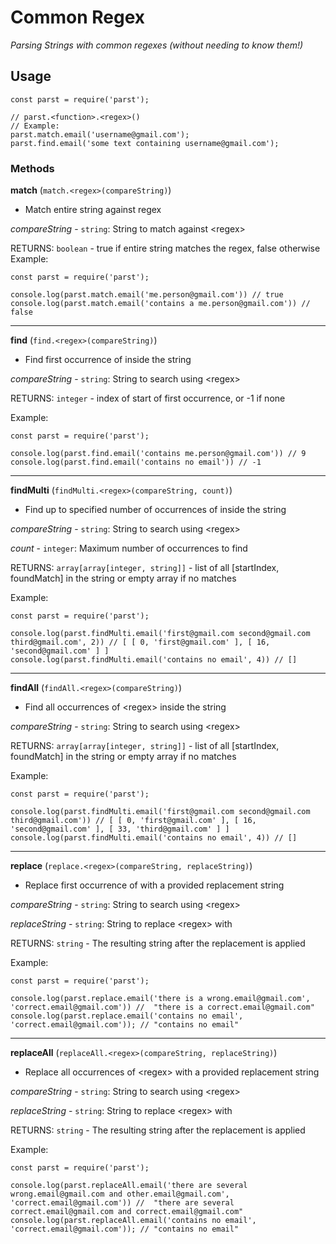 # Common Regex

_Parsing Strings with common regexes (without needing to know them!)_

## Usage

```
const parst = require('parst');

// parst.<function>.<regex>()
// Example:
parst.match.email('username@gmail.com');
parst.find.email('some text containing username@gmail.com');
```

### Methods
**match** (`match.<regex>(compareString)`)
- Match entire string against regex

_compareString_ - `string`: String to match against \<regex\>

RETURNS: `boolean` - true if entire string matches the regex, false otherwise
Example:
```
const parst = require('parst');

console.log(parst.match.email('me.person@gmail.com')) // true
console.log(parst.match.email('contains a me.person@gmail.com')) // false
```
---
**find** (`find.<regex>(compareString)`)
- Find first occurrence of <regex> inside the string

_compareString_ - `string`: String to search using \<regex\>

RETURNS: `integer` - index of start of first occurrence, or -1 if none

Example:
```
const parst = require('parst');

console.log(parst.find.email('contains me.person@gmail.com')) // 9
console.log(parst.find.email('contains no email')) // -1
```
---
**findMulti** (`findMulti.<regex>(compareString, count)`)
- Find up to specified number of occurrences of <regex> inside the string

_compareString_ - `string`: String to search using \<regex\>

_count_ - `integer`: Maximum number of occurrences to find

RETURNS: `array[array[integer, string]]` - list of all [startIndex, foundMatch] in the string or empty array if no matches

Example:
```
const parst = require('parst');

console.log(parst.findMulti.email('first@gmail.com second@gmail.com third@gmail.com', 2)) // [ [ 0, 'first@gmail.com' ], [ 16, 'second@gmail.com' ] ]
console.log(parst.findMulti.email('contains no email', 4)) // []
```
---
**findAll** (`findAll.<regex>(compareString)`)
- Find all occurrences of \<regex\> inside the string

_compareString_ - `string`: String to search using \<regex\>

RETURNS: `array[array[integer, string]]` - list of all [startIndex, foundMatch] in the string or empty array if no matches

Example:
```
const parst = require('parst');

console.log(parst.findMulti.email('first@gmail.com second@gmail.com third@gmail.com')) // [ [ 0, 'first@gmail.com' ], [ 16, 'second@gmail.com' ], [ 33, 'third@gmail.com' ] ]
console.log(parst.findMulti.email('contains no email', 4)) // []
```
---
**replace** (`replace.<regex>(compareString, replaceString)`)
- Replace first occurrence of <regex> with a provided replacement string

_compareString_ - `string`: String to search using \<regex\>

_replaceString_ - `string`: String to replace \<regex\> with

RETURNS: `string` - The resulting string after the replacement is applied

Example:
```
const parst = require('parst');

console.log(parst.replace.email('there is a wrong.email@gmail.com', 'correct.email@gmail.com')) //  "there is a correct.email@gmail.com"
console.log(parst.replace.email('contains no email', 'correct.email@gmail.com')); // "contains no email"
```
---
**replaceAll** (`replaceAll.<regex>(compareString, replaceString)`)
- Replace all occurrences of \<regex\> with a provided replacement string

_compareString_ - `string`: String to search using \<regex\>

_replaceString_ - `string`: String to replace \<regex\> with

RETURNS: `string` - The resulting string after the replacement is applied

Example:
```
const parst = require('parst');

console.log(parst.replaceAll.email('there are several wrong.email@gmail.com and other.email@gmail.com', 'correct.email@gmail.com')) //  "there are several correct.email@gmail.com and correct.email@gmail.com"
console.log(parst.replaceAll.email('contains no email', 'correct.email@gmail.com')); // "contains no email"
```
